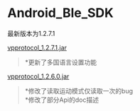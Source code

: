 # Android_Ble_SDK


最新版本为1.2.7.1

[vpprotocol_1.2.7.1.jar](https://github.com/HBandSDK/Android_Ble_SDK/blob/master/android_sdk_source/jar_core/vpprotocol_1.2.7.1.jar)  
>*更新了多国语言设置功能  


[vpprotocol_1.2.6.0.jar](https://github.com/HBandSDK/Android_Ble_SDK/blob/master/android_sdk_source/jar_core/vpprotocol_1.2.6.0.jar)  
>*修改了读取运动模式仅读取一次的bug  
>*修改了部分Api的doc描述  

